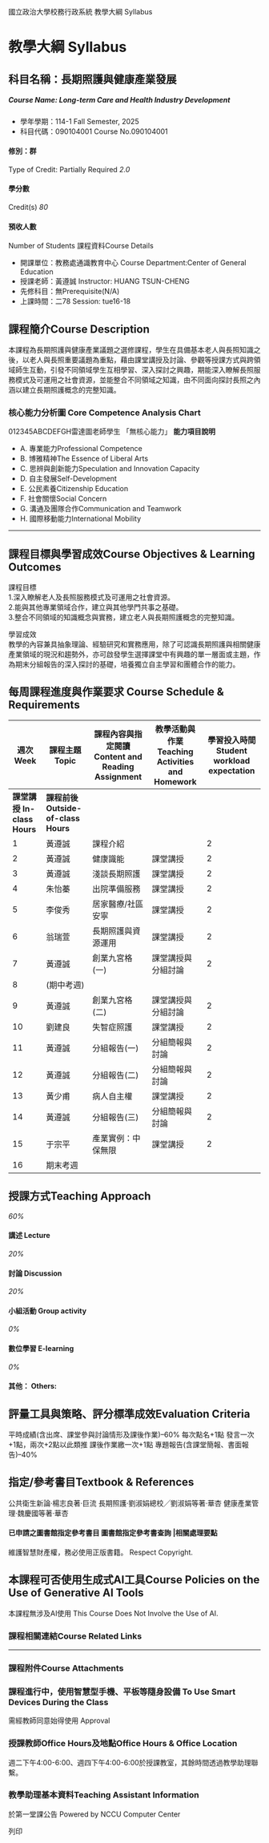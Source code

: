國立政治大學校務行政系統 教學大綱 Syllabus
# 教學大綱 Syllabus
##  科目名稱：長期照護與健康產業發展
#####  Course Name: Long-term Care and Health Industry Development
  * 學年學期：114-1 Fall Semester, 2025 
  * 科目代碼：090104001 Course No.090104001


#### 修別：群
Type of Credit: Partially Required 
_2.0_
#### 學分數
Credit(s)
_80_
#### 預收人數
Number of Students
課程資料Course Details
  * 開課單位：教務處通識教育中心 Course Department:Center of General Education 
  * 授課老師：黃遵誠 Instructor: HUANG TSUN-CHENG 
  * 先修科目：無Prerequisite(N/A)
  * 上課時間：二78 Session: tue16-18


##  課程簡介Course Description
本課程為長期照護與健康產業議題之選修課程，學生在具備基本老人與長照知識之後，以老人與長照重要議題為重點，藉由課堂講授及討論、參觀等授課方式與跨領域師生互動，引發不同領域學生互相學習、深入探討之興趣，期能深入瞭解長照服務模式及可運用之社會資源，並能整合不同領域之知識，由不同面向探討長照之內涵以建立長期照護概念的完整知識。
###  核心能力分析圖 Core Competence Analysis Chart
012345ABCDEFGH雷達圖老師學生
「無核心能力」 
**能力項目說明**
  * A. 專業能力Professional Competence
  * B. 博雅精神The Essence of Liberal Arts
  * C. 思辨與創新能力Speculation and Innovation Capacity
  * D. 自主發展Self-Development
  * E. 公民素養Citizenship Education
  * F. 社會關懷Social Concern
  * G. 溝通及團隊合作Communication and Teamwork
  * H. 國際移動能力International Mobility


* * *
##  課程目標與學習成效Course Objectives & Learning Outcomes 
課程目標  
1.深入瞭解老人及長照服務模式及可運用之社會資源。  
2.能與其他專業領域合作，建立與其他學門共事之基礎。  
3.整合不同領域的知識概念與實務，建立老人與長期照護概念的完整知識。  
  
學習成效  
教學的內容兼具抽象理論、經驗研究和實務應用，除了可認識長期照護與相關健康產業領域的現況和趨勢外，亦可啟發學生選擇課堂中有興趣的單一層面或主題，作為期末分組報告的深入探討的基礎，培養獨立自主學習和團體合作的能力。
##  每周課程進度與作業要求 Course Schedule & Requirements
**週次** **Week** |  **課程主題** **Topic** |  **課程內容與指定閱讀** **Content and Reading Assignment** |  **教學活動與作業** **Teaching Activities and Homework** |  **學習投入時間** **Student workload expectation**  
---|---|---|---|---  
**課堂講授** **In-class Hours** |  **課程前後** **Outside-of-class Hours**  
1 |  黃遵誠 |  課程介紹 |  |  2 |  3  
2 |  黃遵誠 | 健康識能 |  課堂講授 |  2 |  3  
3 | 黃遵誠 | 淺談長期照護 |  課堂講授 |  2 |  3  
4 | 朱怡蓁 | 出院準備服務 |  課堂講授 |  2 |  3  
5 | 李俊秀 | 居家醫療/社區安寧 | 課堂講授 |  2 |  3  
6 | 翁瑞萱 | 長期照護與資源運用 | 課堂講授 |  2 |  3  
7 | 黃遵誠 | 創業九宮格(一) | 課堂講授與分組討論 |  2 |  3  
8 |  (期中考週) |  |  |  |   
9 | 黃遵誠 | 創業九宮格(二) | 課堂講授與分組討論 |  2 |  3  
10 |  劉建良 |  失智症照護 |  課堂講授 |  2 |  3  
11 | 黃遵誠 | 分組報告(一) | 分組簡報與討論 |  2 |  3  
12 | 黃遵誠 | 分組報告(二) | 分組簡報與討論 |  2 |  3  
13 | 黃少甫 | 病人自主權 |  課堂講授 |  2 |  3  
14 |  黃遵誠 |  分組報告(三) | 分組簡報與討論 |  2 |  3  
15 | 于宗平 | 產業實例：中保無限 | 課堂講授 |  2 |  3  
16 | 期末考週 |  |  |  |   
##  授課方式Teaching Approach
_60%_
####  講述 Lecture
_20%_
####  討論 Discussion
_20%_
####  小組活動 Group activity
_0%_
####  數位學習 E-learning
_0%_
####  其他： Others:
##  評量工具與策略、評分標準成效Evaluation Criteria
平時成績(含出席、課堂參與討論情形及課後作業)–60%
每次點名+1點
發言一次+1點，兩次+2點以此類推
課後作業繳一次+1點
專題報告(含課堂簡報、書面報告)–40%
##  指定/參考書目Textbook & References
公共衛生新論‧楊志良著‧巨流
長期照護‧劉淑娟總校╱劉淑娟等著‧華杏
健康產業管理‧魏慶國等著‧華杏
####  已申請之圖書館指定參考書目  圖書館指定參考書查詢 |相關處理要點
維護智慧財產權，務必使用正版書籍。 Respect Copyright.
##  本課程可否使用生成式AI工具Course Policies on the Use of Generative AI Tools
本課程無涉及AI使用 This Course Does Not Involve the Use of AI.
###  課程相關連結Course Related Links
* * *
###  課程附件Course Attachments
###  課程進行中，使用智慧型手機、平板等隨身設備 To Use Smart Devices During the Class
需經教師同意始得使用  Approval
###  授課教師Office Hours及地點Office Hours & Office Location
週二下午4:00-6:00、週四下午4:00-6:00於授課教室，其餘時間透過教學助理聯繫。
###  教學助理基本資料Teaching Assistant Information
於第一堂課公告
Powered by NCCU Computer Center
  
列印
